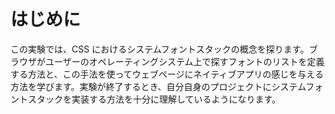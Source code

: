# はじめに

この実験では、CSS におけるシステムフォントスタックの概念を探ります。ブラウザがユーザーのオペレーティングシステム上で探すフォントのリストを定義する方法と、この手法を使ってウェブページにネイティブアプリの感じを与える方法を学びます。実験が終了するとき、自分自身のプロジェクトにシステムフォントスタックを実装する方法を十分に理解しているようになります。
